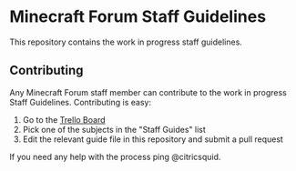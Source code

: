 # Minecraft Forum Staff Guidelines

This repository contains the work in progress staff guidelines.

## Contributing

Any Minecraft Forum staff member can contribute to the work in progress Staff Guidelines. Contributing is easy:

1. Go to the [Trello Board](https://trello.com/b/vyKvfwJi/fi-hire-moderators) 
2. Pick one of the subjects in the "Staff Guides" list
3. Edit the relevant guide file in this repository and submit a pull request

If you need any help with the process ping @citricsquid. 
